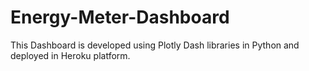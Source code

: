 # Energy-Meter-Dashboard
This Dashboard is developed using Plotly Dash libraries in Python and deployed in Heroku platform.
